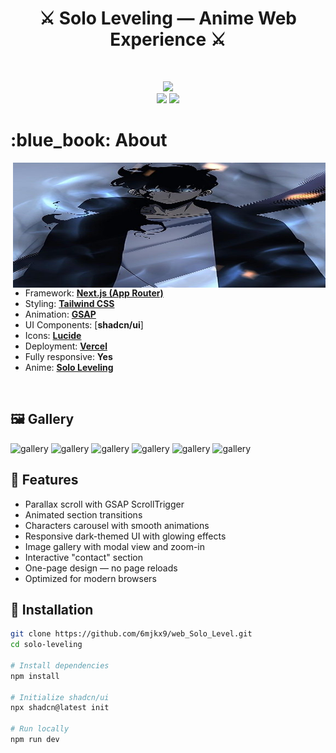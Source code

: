 <h1 align="center"> ⚔️ Solo Leveling — Anime Web Experience ⚔️ </h1>

<!-- BADGES -->
</br>
<p align="center">
  <img src="https://img.shields.io/github/issues/your-user/solo-leveling-site?style=for-the-badge">
  </br>
  <img src="https://img.shields.io/github/languages/count/your-user/solo-leveling-site?style=for-the-badge">
  <img src="https://img.shields.io/github/repo-size/your-user/solo-leveling-site?style=for-the-badge">
</p>

<!-- INFORMATION -->
<h1 align="left"> :blue_book: About</h1>

<img src="public/images/Art.jpg" alt="hero" align="right" width="500px" height="200">
</br>

- Framework: [**Next.js (App Router)**](https://nextjs.org/)
- Styling: [**Tailwind CSS**](https://tailwindcss.com/)
- Animation: [**GSAP**](https://greensock.com/gsap/)
- UI Components: [**shadcn/ui**]
- Icons: [**Lucide**](https://lucide.dev/)
- Deployment: [**Vercel**](https://vercel.com/)
- Fully responsive: **Yes**
- Anime: [**Solo Leveling**](https://en.wikipedia.org/wiki/Solo_Leveling)

</br>

<!-- IMAGES -->
## 🖼️ Gallery
![gallery](public/screens/1.png)
![gallery](public/screens/2.png)
![gallery](public/screens/3.png)
![gallery](public/screens/4.png)
![gallery](public/screens/5.png)
![gallery](public/screens/6.png)

<!-- FEATURES -->
## 🚀 Features
- Parallax scroll with GSAP ScrollTrigger
- Animated section transitions
- Characters carousel with smooth animations
- Responsive dark-themed UI with glowing effects
- Image gallery with modal view and zoom-in
- Interactive "contact" section
- One-page design — no page reloads
- Optimized for modern browsers



<!-- INSTALLATION -->
## :blue_book: Installation

```bash
git clone https://github.com/6mjkx9/web_Solo_Level.git
cd solo-leveling

# Install dependencies
npm install

# Initialize shadcn/ui
npx shadcn@latest init

# Run locally
npm run dev
